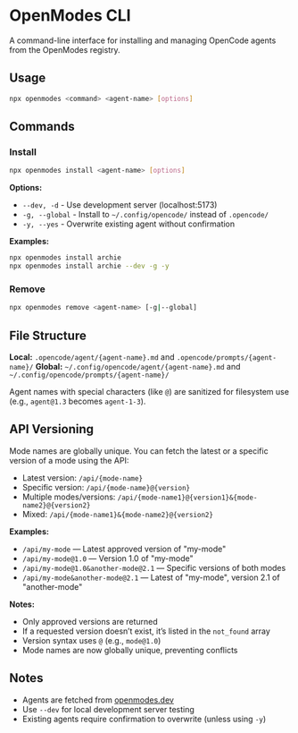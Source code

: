 # OpenModes CLI

A command-line interface for installing and managing OpenCode agents from the OpenModes registry.

## Usage

```bash
npx openmodes <command> <agent-name> [options]
```

## Commands

### Install

```bash
npx openmodes install <agent-name> [options]
```

**Options:**

- `--dev, -d` - Use development server (localhost:5173)
- `-g, --global` - Install to `~/.config/opencode/` instead of `.opencode/`
- `-y, --yes` - Overwrite existing agent without confirmation

**Examples:**

```bash
npx openmodes install archie
npx openmodes install archie --dev -g -y
```

### Remove

```bash
npx openmodes remove <agent-name> [-g|--global]
```

## File Structure

**Local:** `.opencode/agent/{agent-name}.md` and `.opencode/prompts/{agent-name}/`
**Global:** `~/.config/opencode/agent/{agent-name}.md` and `~/.config/opencode/prompts/{agent-name}/`

Agent names with special characters (like `@`) are sanitized for filesystem use (e.g., `agent@1.3` becomes `agent-1-3`).

## API Versioning

Mode names are globally unique. You can fetch the latest or a specific version of a mode using the API:

- Latest version: `/api/{mode-name}`
- Specific version: `/api/{mode-name}@{version}`
- Multiple modes/versions: `/api/{mode-name1}@{version1}&{mode-name2}@{version2}`
- Mixed: `/api/{mode-name1}&{mode-name2}@{version2}`

**Examples:**

- `/api/my-mode` — Latest approved version of "my-mode"
- `/api/my-mode@1.0` — Version 1.0 of "my-mode"
- `/api/my-mode@1.0&another-mode@2.1` — Specific versions of both modes
- `/api/my-mode&another-mode@2.1` — Latest of "my-mode", version 2.1 of "another-mode"

**Notes:**

- Only approved versions are returned
- If a requested version doesn’t exist, it’s listed in the `not_found` array
- Version syntax uses `@` (e.g., `mode@1.0`)
- Mode names are now globally unique, preventing conflicts

## Notes

- Agents are fetched from [openmodes.dev](https://openmodes.dev)
- Use `--dev` for local development server testing
- Existing agents require confirmation to overwrite (unless using `-y`)
